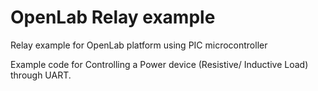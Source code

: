 # OpenLab Relay example
Relay example for OpenLab platform using PIC microcontroller

Example code for Controlling a Power device (Resistive/ Inductive Load) through UART.
